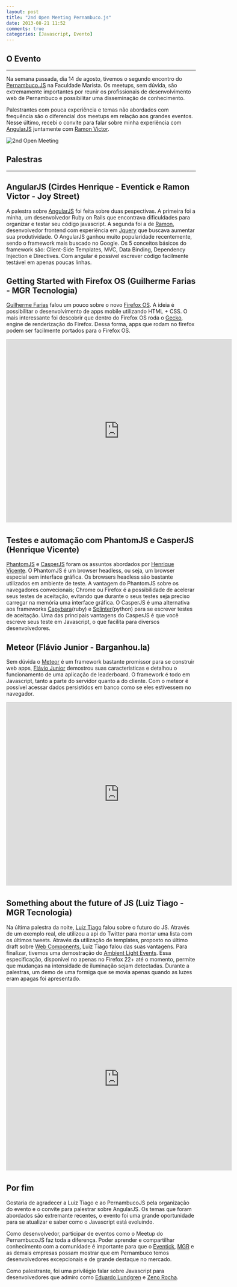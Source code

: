 ```yaml
---
layout: post
title: "2nd Open Meeting Pernambuco.js"
date: 2013-08-21 11:52
comments: true
categories: [Javascript, Evento]
---
```


O Evento
----------
----------
Na semana passada, dia 14 de agosto, tivemos o segundo encontro do [Pernambuco.JS](https://www.facebook.com/groups/pernambucojs/) na Faculdade Marista. Os meetups, sem dúvida, são extremamente importantes por reunir os profissionais de desenvolvimento web de Pernambuco e possibilitar uma disseminação de conhecimento.

Palestrantes com pouca experiência e temas não abordados com frequência são o diferencial dos meetups em relação aos grandes eventos. Nesse último, recebi o convite para falar sobre minha experiência com [AngularJS](http://angularjs.org/) juntamente com [Ramon Victor](https://www.facebook.com/ramon.victor).

![2nd Open Meeting](/images/post_5/banner_2ndmeeting.png "2nd Open Meeting")


<!-- more -->

Palestras
----------
----------

AngularJS (Cirdes Henrique - Eventick e Ramon Victor -	Joy Street)
-------------------------------------------	

A palestra sobre [AngularJS](http://angularjs.org/) foi feita sobre duas pespectivas. A primeira foi a minha, um desenvolvedor Ruby on Rails que encontrava dificuldades para organizar e testar seu código javascript. A segunda foi a de [Ramon](https://www.facebook.com/ramon.victor), desenvolvedor frontend com experiência em [Jquery](http://jquery.com/) que buscava aumentar sua produtividade. O AngularJS ganhou muito popularidade recentemente, sendo o framework mais buscado no Google. Os 5 conceitos básicos do framework são: Client-Side Templates, MVC, Data Binding, Dependency Injection e Directives. Com angular é possível escrever código facilmente testável em apenas poucas linhas. 
<script async class="speakerdeck-embed" data-id="406c42c0e77f013025e006b7ac3a0202" data-ratio="1.2994923857868" src="//speakerdeck.com/assets/embed.js"></script>


Getting Started with Firefox OS (Guilherme Farias - MGR Tecnologia)
--------------------------------------------------

[Guilherme Farias](https://www.facebook.com/Guiky) falou um pouco sobre o novo [Firefox OS](http://www.mozilla.org/pt-BR/firefox/os/). A ideia é possibilitar o desenvolvimento de apps mobile utilizando HTML + CSS. O mais interessante foi descobrir que dentro do Firefox OS roda o [Gecko](http://pt.wikipedia.org/wiki/Gecko_Mozilla), engine de renderização do Firefox. Dessa forma, apps que rodam no firefox podem ser facilmente portados para o Firefox OS.

<iframe src="http://www.slideshare.net/slideshow/embed_code/25261533" width="597" height="486" frameborder="0" marginwidth="0" marginheight="0" scrolling="no" style="border:1px solid #CCC;border-width:1px 1px 0;margin-bottom:5px" allowfullscreen webkitallowfullscreen mozallowfullscreen> </iframe>

Testes e automação com PhantomJS e CasperJS (Henrique Vicente)
--------------------------------------------------

[PhantomJS](http://phantomjs.org/) e [CasperJS](http://casperjs.org/) foram os assuntos abordados por [Henrique Vicente](https://www.facebook.com/henvic). O PhantomJS é um browser headless, ou seja, um browser especial sem interface gráfica. Os browsers headless são bastante utilizados em ambiente de teste. A vantagem do PhantomJS sobre os navegadores convecionais; Chrome ou Firefox é a possibilidade de acelerar seus testes de aceitação, evitando que durante o seus testes seja preciso carregar na memória uma interface gráfica.
O CasperJS é uma alternativa aos frameworks [Capybara](https://github.com/jnicklas/capybara)(ruby) e [Splinter](http://splinter.cobrateam.info/)(python) para se escrever testes de aceitação. Uma das principais vantagens do CasperJS é que você escreve seus teste em Javascript, o que facilita para diversos desenvolvedores.

<script async class="speakerdeck-embed" data-id="e47176e0e76201309088261ea83b1a05" data-ratio="1.2994923857868" src="//speakerdeck.com/assets/embed.js"></script>

Meteor (Flávio Junior - Barganhou.la)
----------------------

Sem dúvida o [Meteor](http://www.meteor.com/) é um framework bastante promissor para se construir web apps, [Flávio Junior](https://www.facebook.com/flaviojuvenal) demostrou suas caracteristicas e detalhou o funcionamento de uma aplicação de leaderboard.
O framework é todo em Javascript, tanto a parte do servidor quanto a do cliente. Com o meteor é possível acessar dados persistidos em banco como se eles estivessem no navegador. 

<iframe src="http://www.slideshare.net/slideshow/embed_code/25262488" width="597" height="486" frameborder="0" marginwidth="0" marginheight="0" scrolling="no" style="border:1px solid #CCC;border-width:1px 1px 0;margin-bottom:5px" allowfullscreen webkitallowfullscreen mozallowfullscreen> </iframe>

Something about the future of JS (Luiz Tiago - MGR Tecnologia)
--------------------------------------------------------------

Na última palestra da noite, [Luiz Tiago](https://www.facebook.com/luiztiago) falou sobre o futuro do JS. Através de um exemplo real, ele utilizou a api do Twitter para montar uma lista com os últimos tweets. Através da utilização de templates, proposto no último draft sobre [Web Components](http://www.w3.org/TR/2013/WD-components-intro-20130606/), Luiz Tiago falou das suas vantagens. Para finalizar, tivemos uma demostração do [Ambient Light Events](https://dvcs.w3.org/hg/dap/raw-file/default/light/Overview.html). Essa especificação, disponível no apenas no Firefox 22+ até o momento, permite que mudanças na intensidade de iluminação sejam detectadas. Durante a palestras, um demo de uma formiga que se movia apenas quando as luzes eram apagas foi apresentado.

<iframe src="http://www.slideshare.net/slideshow/embed_code/25286341" width="597" height="486" frameborder="0" marginwidth="0" marginheight="0" scrolling="no" style="border:1px solid #CCC;border-width:1px 1px 0;margin-bottom:5px" allowfullscreen webkitallowfullscreen mozallowfullscreen> </iframe>

Por fim
-------

Gostaria de agradecer a Luiz Tiago e ao PernambucoJS pela organização do evento e o convite para palestrar sobre AngularJS. Os temas que foram abordados são extremante recentes, o evento foi uma grande oportunidade para se atualizar e saber como o Javascript está evoluindo. 

Como desenvolvedor, participar de eventos como o Meetup do PernambucoJS faz toda a diferença. Poder aprender e compartilhar conhecimento com a comunidade é importante para que o [Eventick](http://www.eventick.com.br/), [MGR](http://www.mgrtech.com.br/) e as demais empresas possam mostrar que em Pernambuco temos desenvolvedores excepcionais e de grande destaque no mercado.

Como palestrante, foi uma privilégio falar sobre Javascript para desenvolvedores que admiro como [Eduardo Lundgren](https://www.facebook.com/eduardo.lundgren) e [Zeno Rocha](https://www.facebook.com/zenorocha).